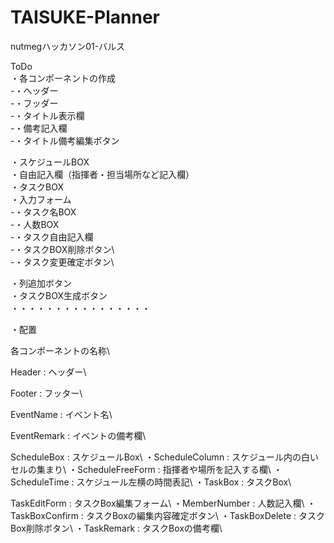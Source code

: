 # TAISUKE-Planner
nutmegハッカソン01-バルス

ToDo\
・各コンポーネントの作成\
 -・ヘッダー\
 -・フッダー\
 -・タイトル表示欄\
 -・備考記入欄\
 -・タイトル備考編集ボタン
 
 ・スケジュールBOX\
 ・自由記入欄（指揮者・担当場所など記入欄）\
 ・タスクBOX\
 ・入力フォーム\
  -・タスク名BOX\
  -・人数BOX\
  -・タスク自由記入欄\
  -・タスクBOX削除ボタン\  
  -・タスク変更確定ボタン\
  
 ・列追加ボタン\
 ・タスクBOX生成ボタン\
    ・・・・・・・・・・・・・・・・
    

・配置

各コンポーネントの名称\ 

Header : ヘッダー\ 

Footer : フッター\ 

EventName : イベント名\ 

EventRemark : イベントの備考欄\ 

ScheduleBox : スケジュールBox\ 
・ScheduleColumn : スケジュール内の白いセルの集まり\ 
・ScheduleFreeForm : 指揮者や場所を記入する欄\ 
・ScheduleTime : スケジュール左横の時間表記\ 
・TaskBox : タスクBox\ 

TaskEditForm : タスクBox編集フォーム\ 
・MemberNumber : 人数記入欄\ 
・TaskBoxConfirm : タスクBoxの編集内容確定ボタン\ 
・TaskBoxDelete : タスクBox削除ボタン\ 
・TaskRemark : タスクBoxの備考欄\
